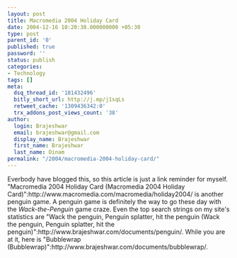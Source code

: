 ```yaml
---
layout: post
title: Macromedia 2004 Holiday Card
date: 2004-12-16 10:20:38.000000000 +05:30
type: post
parent_id: '0'
published: true
password: ''
status: publish
categories:
- Technology
tags: []
meta:
  dsq_thread_id: '181432496'
  bitly_short_url: http://j.mp/j1sqLs
  retweet_cache: '1309436342:0'
  trx_addons_post_views_count: '38'
author:
  login: Brajeshwar
  email: brajeshwar@gmail.com
  display_name: Brajeshwar
  first_name: Brajeshwar
  last_name: Oinam
permalink: "/2004/macromedia-2004-holiday-card/"
---
```

<p>Everbody have blogged this, so this article is just a link reminder for myself. "Macromedia 2004 Holiday Card (Macromedia 2004 Holiday Card)":http://www.macromedia.com/macromedia/holiday2004/ is another penguin game. A penguin game is definitely the way to go these day with the <em>Wack-the-Penguin</em> game craze. Even the top search strings on my site's statistics are "Wack the penguin, Penguin splatter, hit the penguin (Wack the penguin, Penguin splatter, hit the penguin)":http://www.brajeshwar.com/documents/penguin/. While you are at it, here is "Bubblewrap (Bubblewrap)":http://www.brajeshwar.com/documents/bubblewrap/.</p>
